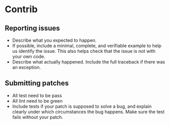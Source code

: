 # Contrib

## Reporting issues

* Describe what you expected to happen.
* If possible, include a minimal, complete, and verifiable example to help us identify the issue. This also helps check that the issue is not with your own code.
* Describe what actually happened. Include the full traceback if there was an exception.

## Submitting patches

* All test need to be pass
* All lint need to be green
* Include tests if your patch is supposed to solve a bug, and explain clearly under which circumstances the bug happens. Make sure the test fails without your patch.
